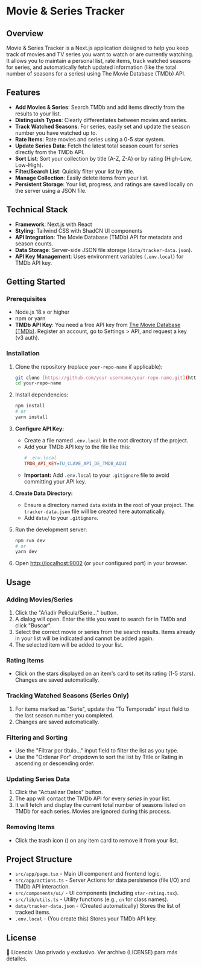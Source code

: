 # Movie & Series Tracker

## Overview

Movie & Series Tracker is a Next.js application designed to help you keep track of movies and TV series you want to watch or are currently watching. It allows you to maintain a personal list, rate items, track watched seasons for series, and automatically fetch updated information (like the total number of seasons for a series) using The Movie Database (TMDb) API.

## Features

-   **Add Movies & Series**: Search TMDb and add items directly from the results to your list.
-   **Distinguish Types**: Clearly differentiates between movies and series.
-   **Track Watched Seasons**: For series, easily set and update the season number you have watched up to.
-   **Rate Items**: Rate movies and series using a 0-5 star system.
-   **Update Series Data**: Fetch the latest total season count for series directly from the TMDb API.
-   **Sort List**: Sort your collection by title (A-Z, Z-A) or by rating (High-Low, Low-High).
-   **Filter/Search List**: Quickly filter your list by title.
-   **Manage Collection**: Easily delete items from your list.
-   **Persistent Storage**: Your list, progress, and ratings are saved locally on the server using a JSON file.

## Technical Stack

-   **Framework**: Next.js with React
-   **Styling**: Tailwind CSS with ShadCN UI components
-   **API Integration**: The Movie Database (TMDb) API for metadata and season counts.
-   **Data Storage**: Server-side JSON file storage (`data/tracker-data.json`).
-   **API Key Management**: Uses environment variables (`.env.local`) for TMDb API key.

## Getting Started

### Prerequisites

-   Node.js 18.x or higher
-   npm or yarn
-   **TMDb API Key**: You need a free API key from [The Movie Database (TMDb)](https://www.themoviedb.org/). Register an account, go to Settings > API, and request a key (v3 auth).

### Installation

1.  Clone the repository (replace `your-repo-name` if applicable):
    ```bash
    git clone [https://github.com/your-username/your-repo-name.git](https://github.com/your-username/your-repo-name.git)
    cd your-repo-name
    ```

2.  Install dependencies:
    ```bash
    npm install
    # or
    yarn install
    ```

3.  **Configure API Key:**
    * Create a file named `.env.local` in the root directory of the project.
    * Add your TMDb API key to the file like this:
        ```ini
        # .env.local
        TMDB_API_KEY=TU_CLAVE_API_DE_TMDB_AQUI
        ```
    * **Important:** Add `.env.local` to your `.gitignore` file to avoid committing your API key.

4.  **Create Data Directory:**
    * Ensure a directory named `data` exists in the root of your project. The `tracker-data.json` file will be created here automatically.
    * Add `data/` to your `.gitignore`.

5.  Run the development server:
    ```bash
    npm run dev
    # or
    yarn dev
    ```

6.  Open [http://localhost:9002](http://localhost:9002) (or your configured port) in your browser.

## Usage

### Adding Movies/Series

1.  Click the "Añadir Película/Serie..." button.
2.  A dialog will open. Enter the title you want to search for in TMDb and click "Buscar".
3.  Select the correct movie or series from the search results. Items already in your list will be indicated and cannot be added again.
4.  The selected item will be added to your list.

### Rating Items

-   Click on the stars displayed on an item's card to set its rating (1-5 stars). Changes are saved automatically.

### Tracking Watched Seasons (Series Only)

1.  For items marked as "Serie", update the "Tu Temporada" input field to the last season number you completed.
2.  Changes are saved automatically.

### Filtering and Sorting

-   Use the "Filtrar por título..." input field to filter the list as you type.
-   Use the "Ordenar Por" dropdown to sort the list by Title or Rating in ascending or descending order.

### Updating Series Data

1.  Click the "Actualizar Datos" button.
2.  The app will contact the TMDb API for every *series* in your list.
3.  It will fetch and display the current total number of seasons listed on TMDb for each series. Movies are ignored during this process.

### Removing Items

-   Click the trash icon (<kbd><Trash /></kbd>) on any item card to remove it from your list.

## Project Structure

-   `src/app/page.tsx` - Main UI component and frontend logic.
-   `src/app/actions.ts` - Server Actions for data persistence (file I/O) and TMDb API interaction.
-   `src/components/ui/` - UI components (including `star-rating.tsx`).
-   `src/lib/utils.ts` - Utility functions (e.g., `cn` for class names).
-   `data/tracker-data.json` - (Created automatically) Stores the list of tracked items.
-   `.env.local` - (You create this) Stores your TMDb API key.

## License

📄 Licencia: Uso privado y exclusivo. Ver archivo (LICENSE) para más detalles.

